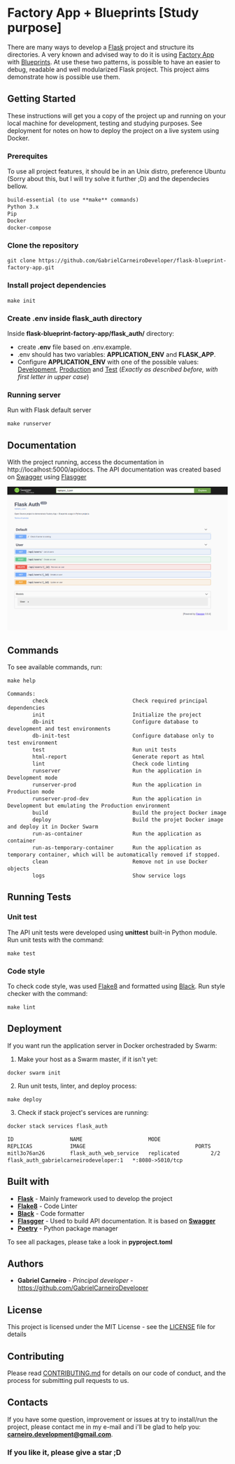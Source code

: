 # Factory App + Blueprints [Study purpose]

There are many ways to develop a [Flask](https://flask.palletsprojects.com/en/1.1.x/) project and structure its directories. A very known and advised way to do it is using [Factory App](https://flask.palletsprojects.com/en/1.1.x/patterns/appfactories/) with [Blueprints](https://flask.palletsprojects.com/en/1.1.x/tutorial/views/). At use these two patterns, is possible to have an easier to debug, readable and well modularized Flask project. This project aims demonstrate how is possible use them.

## Getting Started

These instructions will get you a copy of the project up and running on your local machine for development, testing and studying purposes. See deployment for notes on how to deploy the project on a live system using Docker.

### Prerequites

To use all project features, it should be in an Unix distro, preference Ubuntu (Sorry about this, but I will try solve it further ;D) and the dependecies bellow.

```
build-essential (to use **make** commands)
Python 3.x
Pip
Docker
docker-compose
```

### Clone the repository

``` shell
git clone https://github.com/GabrielCarneiroDeveloper/flask-blueprint-factory-app.git
```

### Install project dependencies

``` shell
make init
```

### Create .env inside flask_auth directory

Inside **flask-blueprint-factory-app/flask_auth/** directory:

* create **.env** file based on .env.example.
* .env should has two variables: **APPLICATION_ENV** and **FLASK_APP**.
* Configure **APPLICATION_ENV** with one of the possible values: <ins>Development</ins>, <ins>Production</ins> and <ins>Test</ins> (*Exactly as described before, with first letter in upper case*)

### Running server

Run with Flask default server

``` shell
make runserver
```

## Documentation

With the project running, access the documentation in http://localhost:5000/apidocs. The API documentation was created based on [Swagger](https://swagger.io/) using [Flasgger](https://github.com/flasgger/flasgger)

![API Documentation](https://github.com/GabrielCarneiroDeveloper/flask-blueprint-factory-app/blob/improve-readme/static/API_documentation.png)

## Commands

To see available commands, run:  

``` shell
make help
```

``` shell
Commands:
        check                           Check required principal dependencies
        init                            Initialize the project
        db-init                         Configure database to development and test environments
        db-init-test                    Configure database only to test environment
        test                            Run unit tests
        html-report                     Generate report as html
        lint                            Check code linting
        runserver                       Run the application in Development mode
        runserver-prod                  Run the application in Production mode
        runserver-prod-dev              Run the application in Development but emulating the Production environment
        build                           Build the project Docker image
        deploy                          Build the projet Docker image and deploy it in Docker Swarm
        run-as-container                Run the application as container
        run-as-temporary-container      Run the application as temporary container, which will be automatically removed if stopped.
        clean                           Remove not in use Docker objects
        logs                            Show service logs
```
## Running Tests

### Unit test

The API unit tests were developed using **unittest** built-in Python module. Run unit tests with the command:

``` shell
make test
```

### Code style

To check code style, was used [Flake8](https://pypi.org/project/flake8/) and formatted using [Black](https://pypi.org/project/black/). Run style checker with the command:

``` shell
make lint
```

## Deployment

If you want run the application server in Docker orchestraded by Swarm:

1) Make your host as a Swarm master, if it isn't yet:

``` shell
docker swarm init
```

2) Run unit tests, linter, and deploy process:

``` shell
make deploy
```

3) Check if stack project's services are running:

``` shell
docker stack services flask_auth
```

``` shell
ID                  NAME                     MODE                REPLICAS            IMAGE                                   PORTS
mitl3o76an26        flask_auth_web_service   replicated          2/2                 flask_auth_gabrielcarneirodeveloper:1   *:8080->5010/tcp

```

## Built with

* **[Flask](https://flask.palletsprojects.com/en/1.1.x/)** - Mainly framework used to develop the project
* **[Flake8](https://pypi.org/project/flake8/)** - Code Linter
* **[Black](https://pypi.org/project/black/)** - Code formatter
* **[Flasgger](https://github.com/flasgger/flasgger)** - Used to build API documentation. It is based on **[Swagger](https://swagger.io/)**
* **[Poetry](https://python-poetry.org/)** - Python package manager

To see all packages, please take a look in **pyproject.toml**

## Authors

* **Gabriel Carneiro** - *Principal developer* - https://github.com/GabrielCarneiroDeveloper

## License

This project is licensed under the MIT License - see the [LICENSE](https://github.com/GabrielCarneiroDeveloper/flask-blueprint-factory-app/blob/improve-readme/LICENSE) file for details

## Contributing

Please read [CONTRIBUTING.md](https://github.com/GabrielCarneiroDeveloper/flask-blueprint-factory-app/blob/improve-readme/CONTRIBUTING.md) for details on our code of conduct, and the process for submitting pull requests to us.

## Contacts

If you have some question, improvement or issues at try to install/run the project, please contact me in my e-mail and i'll be glad to help you: **carneiro.development@gmail.com**. 

### If you like it, please give a star ;D
